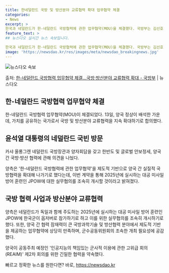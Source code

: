 ```yaml
---
title: 한네덜란드 국방 및 방산분야 교류협력 확대 업무협약 체결
categories:
- News
excerpt: >
한국과 네덜란드가 한-네덜란드 국방협력에 관한 업무협약(MOU)을 체결했다. 국방부는 김선호 차관이 13일 …
feature_text: >
## 뉴스다오 실시간 뉴스 속보입니다.

한국과 네덜란드가 한-네덜란드 국방협력에 관한 업무협약(MOU)을 체결했다. 국방부는 김선호 차관이 13일 …
image: 'https://newsdao.kr/res/images/meta/newsdao_breakingnews.jpg'
---
```


![뉴스다오 속보](https://newsdao.kr/res/images/meta/newsdao_breakingnews.jpg)

<p>출처: <a href="https://newsdao.kr/2797" rel="dofollow">한-네덜란드 국방협력 업무협약 체결…국방·방산분야 교류협력 확대 - 국방부</a> | 뉴스다오</p>

<h2 data-ke-size="size26">한-네덜란드 국방협력 업무협약 체결</h2>
<p data-ke-size="size16"></p>
한-네덜란드 국방협력 업무협약(MOU)이 체결되었다. 13일, 양국 정상이 배석한 가운데, 가치를 공유하는 국가로서 국방 및 방산분야 교류협력을 지속 확대하기로 합의했다.
<p data-ke-size="size16"></p>

<h2 data-ke-size="size24">윤석열 대통령의 네덜란드 국빈 방문</h2>
<p data-ke-size="size16">카샤 올롱그렌 네덜란드 국방장관과 양자회담을 갖고 한반도 및 글로벌 안보정세, 양국 간 국방·방산 협력에 관해 의견을 나눴다.</p>

양측은 '한-네덜란드 국방협력에 관한 업무협약'을 제도적 기반으로 양국 간 실질적 국방협력을 확대해 나가기로 했다는데, 이번 계약을 통해 2025년에 실시하는 대공 미사일 방어 훈련인 JPOW에 대한 실무협의를 조속히 개시할 것이라고 밝혀졌다.
<p data-ke-size="size16"></p>

<h2 data-ke-size="size24">국방 협력 사업과 방산분야 교류협력</h2>
<p data-ke-size="size16">양측은 네덜란드가 독일과 함께 주도하는 2025년에 실시하는 대공 미사일 방어 훈련인 JPOW에 한국군이 옵저버로 참가하기로 하고 이를 위한 실무협의를 조속히 개시하기로 했다. 또한, 양국 간 협력 잠재력이 큰 국방과학기술 및 방산협력 분야에서 제도적 기반을 제공하는 업무협약에 상당히 만족하며, 군수공동위원회의 조속한 개최 필요성에 공감했다.</p>

양국이 공동주최 예정인 '인공지능의 책임있는 군사적 이용에 관한 고위급 회의(REAIM)' 제2차 회의를 위한 긴밀한 협력을 약속했다.
<p data-ke-size="size16"></p> 

빠르고 정확한 뉴스를 원한다면? 바로, <a href="https://newsdao.kr" rel="dofollow">https://newsdao.kr</a>


    
